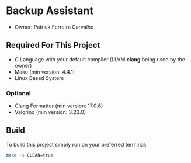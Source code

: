 # Backup Assistant

- Owner: Patrick Ferreira Carvalho

## Required For This Project

- C Language with your default compiler (LLVM **clang** being used by the owner)
- Make (min version: 4.4.1)
- Linux Based System

### Optional

- Clang Formatter (min version: 17.0.6)
- Valgrind (min version: 3.23.0)

## Build

To build this project simply run on your preferred terminal:

```sh
make -s CLEAN=true
```
